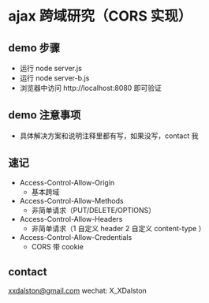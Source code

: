 # ajax 跨域研究（CORS 实现）

## demo 步骤

- 运行 node server.js
- 运行 node server-b.js
- 浏览器中访问 http://localhost:8080 即可验证

## demo 注意事项

- 具体解决方案和说明注释里都有写，如果没写，contact 我

## 速记

- Access-Control-Allow-Origin
  - 基本跨域
- Access-Control-Allow-Methods
  - 非简单请求（PUT/DELETE/OPTIONS）
- Access-Control-Allow-Headers
  - 非简单请求（1 自定义 header 2 自定义 content-type ）
- Access-Control-Allow-Credentials
  - CORS 带 cookie

## contact

xxdalston@gmail.com
wechat: X_XDalston

